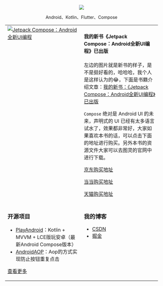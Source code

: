   
<p align="center">
  <img src="https://github-readme-stats.vercel.app/api?username=zhujiang521&show_icons=true&theme=graywhite"/>
</p>

<p align="center"> Android、Kotlin、Flutter、Compose </p>  

<table align="center">
<tr>
<td valign="top" width="50%"> 
<a href="https://zhujiang.blog.csdn.net/article/details/121167705" title="Jetpack Compose：Android全新UI编程"><img src="https://img10.360buyimg.com/n1/jfs/t1/162378/19/23309/265147/61801059Ee63cab6d/dfd9522202851336.jpg" alt="Jetpack Compose：Android全新UI编程" /></a>
</td>
<td valign="top" width="50%">

#### 我的新书《Jetpack Compose：Android全新UI编程》已出版
左边的图片就是新书的样子，是不是挺好看的，哈哈哈，我个人是这样认为的😂，下面是书籍介绍文章：[我的新书：《Jetpack Compose：Android全新UI编程》已出版](https://zhujiang.blog.csdn.net/article/details/121167705)
 
`Compose` 绝对是 Android UI 的未来，声明式的 UI 已经有太多语言试水了，效果都非常好，大家如果喜欢本书的话，可以点击下面的地址进行购买。另外本书的资源文件大家可以去图灵的官网中进行下载。

[京东购买地址](https://item.jd.com/10039809078875.html)

[当当购买地址](http://product.dangdang.com/593507948.html)

[天猫购买地址](https://detail.tmall.com/item.htm?spm=a220m.1000858.1000725.56.6a61b8d7HhFgCX&amp;id=658828404598&amp;areaId=110100&amp;user_id=2145487409&amp;cat_id=2&amp;is_b=1&amp;rn=1522259deab5178ef65819d1ef6b699e)

</td>
</tr>
<tr>
<td valign="top" width="50%">
	
### 开源项目  
- [PlayAndroid](https://github.com/zhujiang521/PlayAndroid)：Kotlin + MVVM + LCE版玩安卓（最新Android Compose版本）	
- [AndroidAOP](https://github.com/zhujiang521/AndroidAOP)：Aop的方式实现防止按钮重复点击
   
[查看更多](https://github.com/zhujiang521)	 
	
</td>

<td valign="top" width="50%">

### 我的博客
- [CSDN](https://zhujiang.blog.csdn.net/)
- [掘金](https://juejin.cn/user/3913917127985240/posts)

</td>
</tr>
</table>
